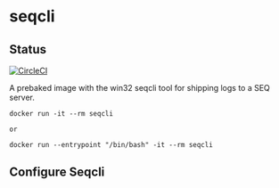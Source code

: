 # seqcli 
## Status
[![CircleCI](https://circleci.com/gh/kiseru-io/seqcli.svg?style=svg)](https://circleci.com/gh/kiseru-io/seqcli)

A prebaked image with the win32 seqcli tool for shipping logs to a SEQ server.

```
docker run -it --rm seqcli 

or 

docker run --entrypoint "/bin/bash" -it --rm seqcli
```

## Configure Seqcli

